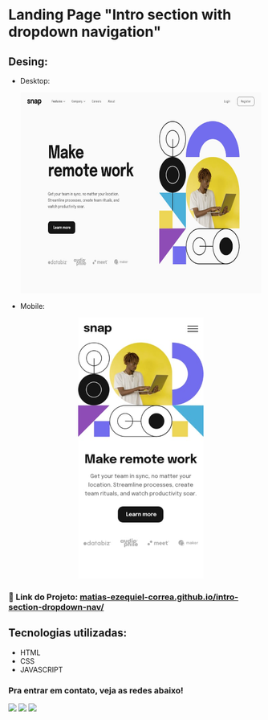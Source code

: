 # Landing Page "Intro section with dropdown navigation"

## Desing: 
* Desktop:
[<p align="center"><img height="400em" src="./src/design/desktop-design.jpg" alt="Projeto Landing Page  - Versão Desktop">](https://matias-ezequiel-correa.github.io/intro-section-dropdown-nav/)<p>

* Mobile:
[<p align="center"><img width=250 src="./src/design/mobile-design.jpg" alt="Projeto Landing Page  - Versão Mobile">](https://matias-ezequiel-correa.github.io/intro-section-dropdown-nav/)<p>

### 🔗 Link do Projeto: <a href="https://matias-ezequiel-correa.github.io/intro-section-dropdown-nav/" target="_blank">matias-ezequiel-correa.github.io/intro-section-dropdown-nav/</a>

## Tecnologias utilizadas:

 * HTML
 * CSS
 * JAVASCRIPT

 ### Pra entrar em contato, veja as redes abaixo!
 
<div> 
  <a href="https://instagram.com/maticorrea10" target="_blank"><img src="https://img.shields.io/badge/-Instagram-%23E4405F?style=for-the-badge&logo=instagram&logoColor=white" target="_blank"></a>
  <a href = "https://matiasecorrea19@gmail.com"><img src="https://img.shields.io/badge/-Gmail-%23333?style=for-the-badge&logo=gmail&logoColor=white" target="_blank"></a>
  <a href="https://www.linkedin.com/in/matías-ezequiel-correa" target="_blank"><img src="https://img.shields.io/badge/-LinkedIn-%230077B5?style=for-the-badge&logo=linkedin&logoColor=white" target="_blank"></a> 
</div>
